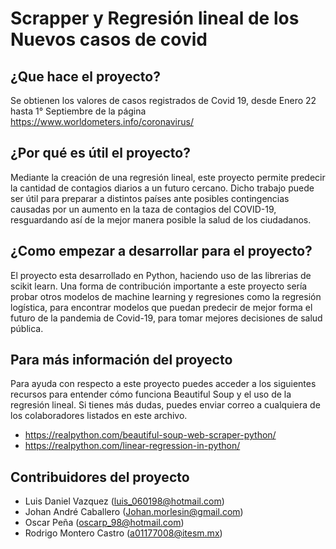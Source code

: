 # Scrapper y Regresión lineal de los Nuevos casos de covid

## ¿Que hace el proyecto?
Se obtienen los valores de casos registrados de Covid 19, desde Enero 22 hasta 1° Septiembre de la página https://www.worldometers.info/coronavirus/

## ¿Por qué es útil el proyecto?
Mediante la creación de una regresión lineal, este proyecto permite predecir la cantidad de contagios diarios a un futuro cercano. Dicho trabajo puede ser útil para preparar a distintos países ante posibles contingencias causadas por un aumento en la taza de contagios del COVID-19, resguardando así de la mejor manera posible la salud de los ciudadanos.

## ¿Como empezar a desarrollar para el proyecto?
El proyecto esta desarrollado en Python, haciendo uso de las librerias de scikit learn. Una forma de contribución importante a este proyecto sería probar otros modelos de machine learning y regresiones como la regresión logística, para encontrar modelos que puedan predecir de mejor forma el futuro de la pandemia de Covid-19, para tomar mejores decisiones de salud pública.

## Para más información del proyecto
Para ayuda con respecto a este proyecto puedes acceder a los siguientes recursos para entender cómo funciona Beautiful Soup y el uso de la regresión lineal. Si tienes más dudas, puedes enviar correo a cualquiera de los colaboradores listados en este archivo.

- https://realpython.com/beautiful-soup-web-scraper-python/
- https://realpython.com/linear-regression-in-python/


## Contribuidores del proyecto
- Luis Daniel Vazquez (luis_060198@hotmail.com)
- Johan André Caballero (Johan.morlesin@gmail.com)
- Oscar Peña (oscarp_98@hotmail.com)
- Rodrigo Montero Castro (a01177008@itesm.mx)


